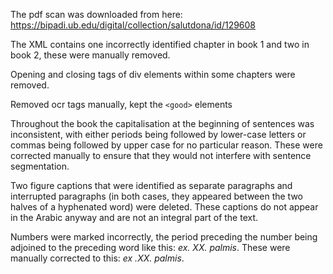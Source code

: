 The pdf scan was downloaded from here: https://bipadi.ub.edu/digital/collection/salutdona/id/129608

The XML contains one incorrectly identified chapter in book 1 and two in book 2, these were manually removed.

Opening and closing tags of div elements within some chapters were removed.

Removed ocr tags manually, kept the `<good>` elements

Throughout the book the capitalisation at the beginning of sentences was inconsistent, with either periods being followed by lower-case letters or commas being followed by upper case for no particular reason. These were corrected manually to ensure that they would not interfere with sentence segmentation.

Two figure captions that were identified as separate paragraphs and interrupted paragraphs (in both cases, they appeared between the two halves of a hyphenated word) were deleted. These captions do not appear in the Arabic anyway and are not an integral part of the text.

Numbers were marked incorrectly, the period preceding the number being adjoined to the preceding word like this: *ex. XX. palmis*. These were manually corrected to this: *ex .XX. palmis*.
